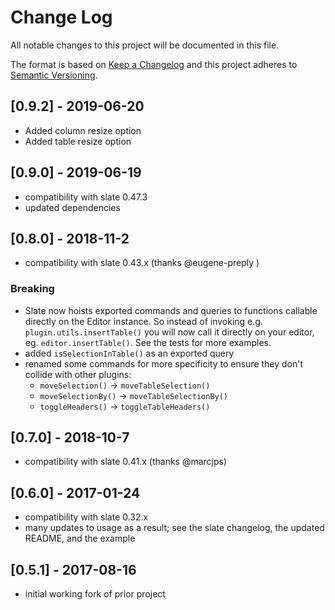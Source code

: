 # Change Log

All notable changes to this project will be documented in this file.

The format is based on [Keep a Changelog](http://keepachangelog.com/) and this project adheres to [Semantic Versioning](http://semver.org/).

## [0.9.2] - 2019-06-20

- Added column resize option
- Added table resize option

## [0.9.0] - 2019-06-19

- compatibility with slate 0.47.3
- updated dependencies

## [0.8.0] - 2018-11-2

- compatibility with slate 0.43.x (thanks @eugene-preply )

### Breaking

- Slate now hoists exported commands and queries to functions callable directly on the Editor instance. So instead of invoking e.g. `plugin.utils.insertTable()` you will now call it directly on your editor, eg. `editor.insertTable()`. See the tests for more examples.
- added `isSelectionInTable()` as an exported query
- renamed some commands for more specificity to ensure they don't collide with other plugins:
  - `moveSelection()` -> `moveTableSelection()`
  - `moveSelectionBy()` -> `moveTableSelectionBy()`
  - `toggleHeaders()` -> `toggleTableHeaders()`

## [0.7.0] - 2018-10-7

- compatibility with slate 0.41.x (thanks @marcjps)

## [0.6.0] - 2017-01-24

- compatibility with slate 0.32.x
- many updates to usage as a result; see the slate changelog, the updated README, and the example

## [0.5.1] - 2017-08-16

- initial working fork of prior project
